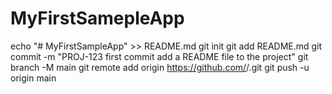 # MyFirstSamepleApp
echo "# MyFirstSampleApp" >> README.md
git init
git add README.md
git commit -m "PROJ-123 first commit add a README file to the project"
git branch -M main
git remote add origin https://github.com/<youraccountname>/<yourappname>.git
git push -u origin main
